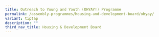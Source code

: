 ```yaml
---
title: Outreach to Young and Youth (OHYAY!) Programme
permalink: /assembly-programmes/housing-and-development-board/ohyay/
variant: tiptap
description: ""
third_nav_title: Housing & Development Board
---
```

